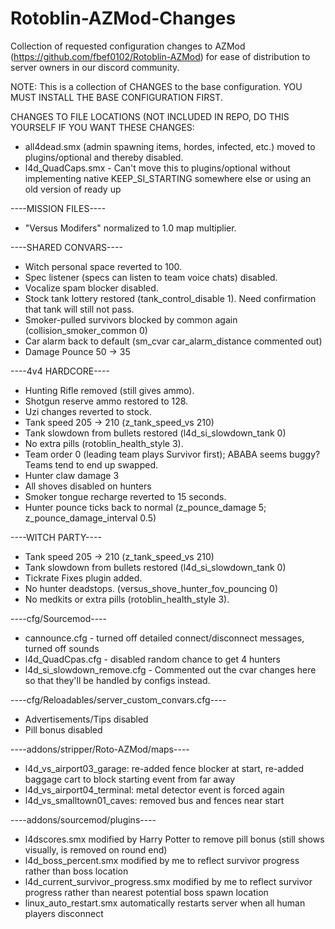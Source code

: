 # Rotoblin-AZMod-Changes
Collection of requested configuration changes to AZMod (https://github.com/fbef0102/Rotoblin-AZMod) for ease of distribution to server owners in our discord community.

NOTE: This is a collection of CHANGES to the base configuration. YOU MUST INSTALL THE BASE CONFIGURATION FIRST.

CHANGES TO FILE LOCATIONS (NOT INCLUDED IN REPO, DO THIS YOURSELF IF YOU WANT THESE CHANGES:
- all4dead.smx (admin spawning items, hordes, infected, etc.) moved to plugins/optional and thereby disabled.
- l4d_QuadCaps.smx - Can't move this to plugins/optional without implementing native KEEP_SI_STARTING somewhere else or using an old version of ready up

----MISSION FILES----
- "Versus Modifers" normalized to 1.0 map multiplier.

----SHARED CONVARS----
- Witch personal space reverted to 100.
- Spec listener (specs can listen to team voice chats) disabled.
- Vocalize spam blocker disabled.
- Stock tank lottery restored (tank_control_disable 1). Need confirmation that tank will still not pass.
- Smoker-pulled survivors blocked by common again (collision_smoker_common 0)
- Car alarm back to default (sm_cvar car_alarm_distance commented out)
- Damage Pounce 50 -> 35

----4v4 HARDCORE----
- Hunting Rifle removed (still gives ammo).
- Shotgun reserve ammo restored to 128.
- Uzi changes reverted to stock.
- Tank speed 205 -> 210 (z_tank_speed_vs 210)
- Tank slowdown from bullets restored (l4d_si_slowdown_tank 0)
- No extra pills (rotoblin_health_style 3).
- Team order 0 (leading team plays Survivor first); ABABA seems buggy? Teams tend to end up swapped.
- Hunter claw damage 3
- All shoves disabled on hunters
- Smoker tongue recharge reverted to 15 seconds.
- Hunter pounce ticks back to normal (z_pounce_damage 5; z_pounce_damage_interval 0.5)

----WITCH PARTY----
- Tank speed 205 -> 210 (z_tank_speed_vs 210)
- Tank slowdown from bullets restored (l4d_si_slowdown_tank 0)
- Tickrate Fixes plugin added.
- No hunter deadstops. (versus_shove_hunter_fov_pouncing 0)
- No medkits or extra pills (rotoblin_health_style 3).

----cfg/Sourcemod----
- cannounce.cfg - turned off detailed connect/disconnect messages, turned off sounds
- l4d_QuadCpas.cfg - disabled random chance to get 4 hunters
- l4d_si_slowdown_remove.cfg - Commented out the cvar changes here so that they'll be handled by configs instead.

----cfg/Reloadables/server_custom_convars.cfg----
- Advertisements/Tips disabled
- Pill bonus disabled

----addons/stripper/Roto-AZMod/maps----
- l4d_vs_airport03_garage: re-added fence blocker at start, re-added baggage cart to block starting event from far away
- l4d_vs_airport04_terminal: metal detector event is forced again
- l4d_vs_smalltown01_caves: removed bus and fences near start

----addons/sourcemod/plugins----
- l4dscores.smx modified by Harry Potter to remove pill bonus (still shows visually, is removed on round end)
- l4d_boss_percent.smx modified by me to reflect survivor progress rather than boss location
- l4d_current_survivor_progress.smx modified by me to reflect survivor progress rather than nearest potential boss spawn location
- linux_auto_restart.smx automatically restarts server when all human players disconnect
